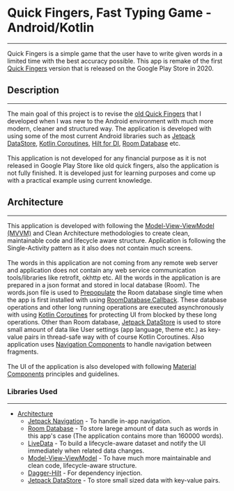 # Quick Fingers, Fast Typing Game - Android/Kotlin
---
Quick Fingers is a simple game that the user have to write given words in a limited time with the best accuracy possible. This app is remake of the first <a href="https://play.google.com/store/apps/details?id=ahmet.bozkan.quickfingers&hl=tr&gl=US" target="_blank">Quick Fingers</a> version that is released on the Google Play Store in 2020.

## Description
---
The main goal of this project is to revise the <a href="https://play.google.com/store/apps/details?id=ahmet.bozkan.quickfingers&hl=tr&gl=US" target="_blank">old Quick Fingers</a> that I developed when I was new to the Android environment with much more modern, cleaner and structured way. The application is developed with using some of the most current Android libraries such as <a href="https://developer.android.com/topic/libraries/architecture/datastore?gclid=EAIaIQobChMIv-zh_rSF9wIVU5nVCh2MCwW7EAAYASAAEgKoofD_BwE&gclsrc=aw.ds" target="_blank">Jetpack DataStore</a>, <a href="https://developer.android.com/kotlin/coroutines?gclid=EAIaIQobChMI7Me-lrWF9wIV1PhRCh1OOwC_EAAYASAAEgJk9_D_BwE&gclsrc=aw.ds" target="_blank">Kotlin Coroutines</a>, <a href="https://developer.android.com/training/dependency-injection/hilt-android" target="_blank">Hilt for DI</a>, <a href="https://developer.android.com/training/data-storage/room" target="_blank">Room Database</a> etc. 
</br></br>
This application is not developed for any financial purpose as it is not released in Google Play Store like old quick fingers, also the application is not fully finished. It is developed just for learning purposes and come up with a practical example using current knowledge.

## Architecture
---
This application is developed with following the <a href="https://developer.android.com/jetpack/guide?gclid=EAIaIQobChMImePW5LiF9wIVEdN3Ch2kgg1OEAAYASAAEgJ2-vD_BwE&gclsrc=aw.ds" target="_blank">Model-View-ViewModel (MVVM)</a> and Clean Architecture methodologies to create clean, maintainable code and lifecycle aware structure. Application is following the Single-Activity pattern as it also does not contain much screens. 
</br></br>
The words in this application are not coming from any remote web server and application does not contain any web service communication tools/libraries like retrofit, okhttp etc. All the words in the application is are prepared in a json format and stored in local database (Room). The words.json file is used to <a href="https://developer.android.google.cn/training/data-storage/room/prepopulate?hl=en" target="_blank">Prepopulate</a> the Room database single time when the app is first installed with using <a href="https://developer.android.com/reference/android/arch/persistence/room/RoomDatabase.Callback" target="_blank">RoomDatabase.Callback</a>. These database operations and other long running operations are executed asynchronously with using <a href="https://developer.android.com/kotlin/coroutines?gclid=EAIaIQobChMI7Me-lrWF9wIV1PhRCh1OOwC_EAAYASAAEgJk9_D_BwE&gclsrc=aw.ds" target="_blank">Kotlin Coroutines</a> for protecting UI from blocked by these long operations. Other than Room database, <a href="https://developer.android.com/topic/libraries/architecture/datastore?gclid=EAIaIQobChMIv-zh_rSF9wIVU5nVCh2MCwW7EAAYASAAEgKoofD_BwE&gclsrc=aw.ds" target="_blank">Jetpack DataStore</a> is used to store small amount of data like User settings (app language, theme etc.) as key-value pairs in thread-safe way with of course Kotlin Coroutines. Also application uses <a href="https://developer.android.com/guide/navigation/navigation-getting-started" target="_blank">Navigation Components</a> to handle navigation between fragments.
</br></br>
The UI of the application is also developed with following <a href="https://material.io/" target="_blank">Material Components</a> principles and guidelines.

### Libraries Used
---
- <a href="https://developer.android.com/jetpack/guide" target="_blank">Architecture</a>
  - <a href="https://developer.android.com/guide/navigation?gclid=Cj0KCQiAj9iBBhCJARIsAE9qRtB8q19xWrOMU0xmUn61XdeIv8N7920hIVv1NtWswr5ZegovD3HwUYsaAm2IEALw_wcB&gclsrc=aw.ds" target="_blank">Jetpack Navigation</a> - To handle in-app navigation.
  - <a href="https://developer.android.com/training/data-storage/room" target="_blank">Room Database</a> - To store larege amount of data such as words in this app's case (The application contains more than 160000 words).
  - <a href="https://developer.android.com/topic/libraries/architecture/livedata" target="_blank">LiveData</a> - To build a lifecycle-aware dataset and notify the UI immediately when related data changes.
  - <a href="https://developer.android.com/jetpack/guide" target="_blank">Model-View-ViewModel</a> - To have much more maintainable and clean code, lifecycle-aware structure.
  - <a href="https://developer.android.com/training/dependency-injection/hilt-android" target="_blank">Dagger-Hilt</a> - For dependency injection.
  - <a href="https://developer.android.com/topic/libraries/architecture/datastore?gclid=EAIaIQobChMIv-zh_rSF9wIVU5nVCh2MCwW7EAAYASAAEgKoofD_BwE&gclsrc=aw.ds" target="_blank">Jetpack DataStore</a> - To store small sized data with key-value pairs.
